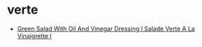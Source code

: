 # verte

 * [Green Salad With Oil And Vinegar Dressing I Salade Verte A La Vinaigrette I](index/g/green-salad-with-oil-and-vinegar-dressing-i-salade-verte-a-la-vinaigrette-i-102297.json)

